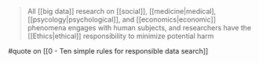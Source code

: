 > All [[big data]] research on [[social]], [[medicine|medical], [[psycology|psychological]], and [[economics|economic]] phenomena engages with human subjects, and researchers have the [[Ethics|ethical]] responsibility to minimize potential harm

#quote on [[0 - Ten simple rules for responsible data search]]
